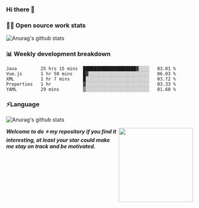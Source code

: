 

### Hi there 👋
### 👨‍💻 Open source work stats
![Anurag's github stats](https://github-readme-stats.vercel.app/api?username=wyndem&show_icons=true&theme=radical)

### 📊 Weekly development breakdown
<!--START_SECTION:waka-->
```text
Java         25 hrs 15 mins  ████████████████████▓░░░░   83.01 % 
Vue.js       1 hr 50 mins    █▓░░░░░░░░░░░░░░░░░░░░░░░   06.03 % 
XML          1 hr 7 mins     █░░░░░░░░░░░░░░░░░░░░░░░░   03.72 % 
Properties   1 hr            ▓░░░░░░░░░░░░░░░░░░░░░░░░   03.33 % 
YAML         29 mins         ▒░░░░░░░░░░░░░░░░░░░░░░░░   01.60 % 
```
<!--END_SECTION:waka-->


### ⚡Language
![Anurag's github stats](https://github-readme-stats.vercel.app/api/top-langs/?username=wyndem&layout=compact&hide_border=true&langs_count=10)



<img align='right' src='https://octodex.github.com/images/hula_loop_octodex03.gif' width='200"'>


***Welcome to do ⭐ my repository if you find it interesting, at least your star could make me stay on track and be motivated.***







<!--
**wyndem/wyndem** is a ✨ _special_ ✨ repository because its `README.md` (this file) appears on your GitHub profile.

Here are some ideas to get you started:

- 🔭 I’m currently working on ...
- 🌱 I’m currently learning ...
- 👯 I’m looking to collaborate on ...
- 🤔 I’m looking for help with ...
- 💬 Ask me about ...
- 📫 How to reach me: ...
- 😄 Pronouns: ...
- ⚡ Fun fact: ...
-->
